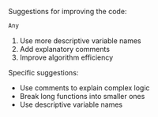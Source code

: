 Suggestions for improving the code:

```python
Any
```

1. Use more descriptive variable names
2. Add explanatory comments
3. Improve algorithm efficiency

Specific suggestions:
- Use comments to explain complex logic
- Break long functions into smaller ones
- Use descriptive variable names
